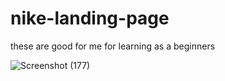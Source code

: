 # nike-landing-page
these are good for me for learning as a beginners

![Screenshot (177)](https://github.com/user-attachments/assets/2bcf25f2-9c0d-4083-be4e-099a0f1d69ca)
